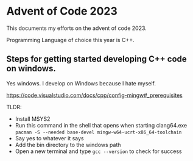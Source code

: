 # Advent of Code 2023

This documents my efforts on the advent of code 2023.

Programming Language of choice this year is C++.


## Steps for getting started developing C++ code on windows.

Yes windows. I develop on Windows because I hate myself.

https://code.visualstudio.com/docs/cpp/config-mingw#_prerequisites

TLDR:
 - Install MSYS2
 - Run this command in the shell that opens when starting clang64.exe ```pacman -S --needed base-devel mingw-w64-ucrt-x86_64-toolchain```
 - Say yes to whatever it says
 - Add the bin directory to the windows path
 - Open a new terminal and type ```gcc --version``` to check for success

